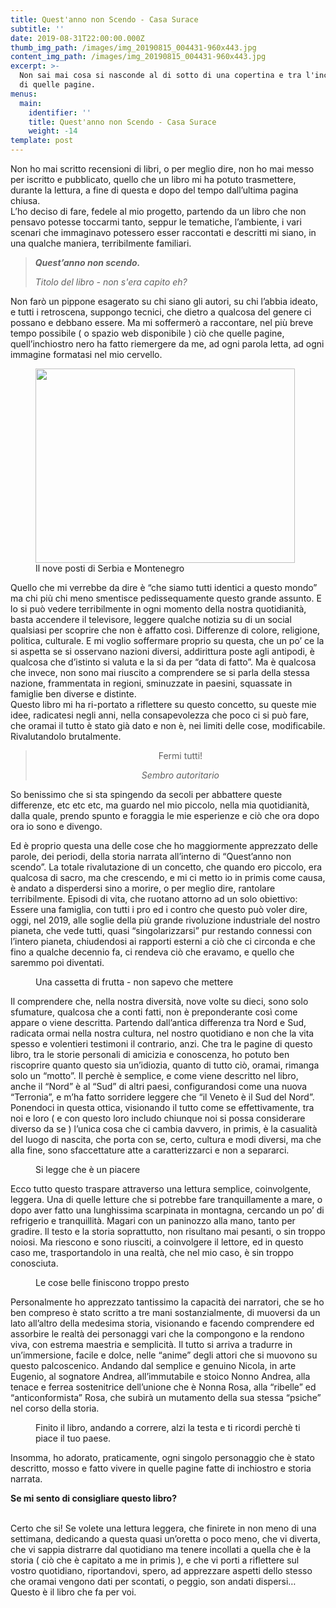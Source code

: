 ```yaml
---
title: Quest'anno non Scendo - Casa Surace
subtitle: ''
date: 2019-08-31T22:00:00.000Z
thumb_img_path: /images/img_20190815_004431-960x443.jpg
content_img_path: /images/img_20190815_004431-960x443.jpg
excerpt: >-
  Non sai mai cosa si nasconde al di sotto di una copertina e tra l'inchiostro
  di quelle pagine. 
menus:
  main:
    identifier: ''
    title: Quest'anno non Scendo - Casa Surace
    weight: -14
template: post
---
```

<!-- wp:paragraph -->

<p>



Non ho mai scritto recensioni di libri, o per meglio dire, non ho mai messo per iscritto e pubblicato, quello che un libro mi ha potuto trasmettere, durante la lettura, a fine di questa e dopo del tempo dall’ultima pagina chiusa.<br>L’ho deciso di fare, fedele al mio progetto, partendo da un libro che non pensavo potesse toccarmi tanto, seppur le tematiche, l’ambiente, i vari scenari che immaginavo potessero esser raccontati e descritti mi siano, in una qualche maniera, terribilmente familiari.



</p>

<!-- /wp:paragraph -->



<!-- wp:quote -->

<blockquote class="wp-block-quote"><p> <strong><em>Quest’anno non scendo.</em></strong> </p><cite>Titolo del libro - non s'era capito eh?</cite></blockquote>

<!-- /wp:quote -->



<!-- wp:paragraph -->

<p>



Non farò un pippone esagerato su chi siano gli autori, su chi l’abbia ideato, e tutti i retroscena, suppongo tecnici, che dietro a qualcosa del genere ci possano e debbano essere. Ma mi soffermerò a raccontare, nel più breve tempo possibile ( o spazio web disponibile ) ciò che quelle pagine, quell’inchiostro nero ha fatto riemergere da me, ad ogni parola letta, ad ogni immagine formatasi nel mio cervello.



</p>

<!-- /wp:paragraph -->



<!-- wp:image {"id":510,"align":"center","width":415,"height":311} -->

<div class="wp-block-image"><figure class="aligncenter is-resized"><img src="https://tgn.altervista.org/wp-content/uploads/2019/08/photo5965126695998566320.jpg" alt="" class="wp-image-510" width="415" height="311"/><figcaption>Il nove posti di Serbia e Montenegro</figcaption></figure></div>

<!-- /wp:image -->



<!-- wp:paragraph -->

<p>



Quello che mi verrebbe da dire è “che siamo tutti identici a questo mondo” ma chi più chi meno smentisce pedissequamente questo grande assunto. E lo si può vedere terribilmente in ogni momento della nostra quotidianità, basta accendere il televisore, leggere qualche notizia su di un social qualsiasi per scoprire che non è affatto così. Differenze di colore, religione, politica, culturale. E mi voglio soffermare proprio su questa, che un po’ ce la si aspetta se si osservano nazioni diversi, addirittura poste agli antipodi, è qualcosa che d’istinto si valuta e la si da per “data di fatto”. Ma è qualcosa che invece, non sono mai riuscito a comprendere se si parla della stessa nazione, frammentata in regioni, sminuzzate in paesini, squassate in famiglie ben diverse e distinte. <br>Questo libro mi ha ri-portato a riflettere su questo concetto, su queste mie idee, radicatesi negli anni, nella consapevolezza che poco ci si può fare, che oramai il tutto è stato già dato e non è, nei limiti delle cose, modificabile. Rivalutandolo brutalmente.



</p>

<!-- /wp:paragraph -->



<!-- wp:quote {"align":"center"} -->

<blockquote style="text-align:center" class="wp-block-quote"><p> Fermi tutti!  </p><cite>Sembro autoritario</cite></blockquote>

<!-- /wp:quote -->



<!-- wp:paragraph -->

<p>So benissimo che si sta spingendo da secoli per abbattere queste differenze, etc etc etc, ma guardo nel mio piccolo, nella mia quotidianità, dalla quale, prendo spunto e foraggia le mie esperienze e ciò che ora dopo ora io sono e divengo.&nbsp;<br></p>

<!-- /wp:paragraph -->



<!-- wp:paragraph -->

<p>Ed è proprio questa una delle cose che ho maggiormente apprezzato delle parole, dei periodi, della storia narrata all’interno di “Quest’anno non scendo”. La totale rivalutazione di un concetto, che quando ero piccolo, era qualcosa di sacro, ma che crescendo, e mi ci metto io in primis come causa, è andato a disperdersi sino a morire, o per meglio dire, rantolare terribilmente. Episodi di vita, che ruotano attorno ad un solo obiettivo: Essere una famiglia, con tutti i pro ed i contro che questo può voler dire, oggi, nel 2019, alle soglie della più grande rivoluzione industriale del nostro pianeta, che vede tutti, quasi “singolarizzarsi” pur restando connessi con l’intero pianeta, chiudendosi ai rapporti esterni a ciò che ci circonda e che fino a qualche decennio fa, ci rendeva ciò che eravamo, e quello che saremmo poi diventati. <br></p>

<!-- /wp:paragraph -->



<!-- wp:image {"id":511} -->

<figure class="wp-block-image"><img src="https://tgn.altervista.org/wp-content/uploads/2019/08/Pesche-960x501.jpg" alt="" class="wp-image-511"/><figcaption>Una cassetta di frutta - non sapevo che mettere</figcaption></figure>

<!-- /wp:image -->



<!-- wp:paragraph -->

<p>Il comprendere che, nella nostra diversità, nove volte su dieci, sono solo sfumature, qualcosa che a conti fatti, non è preponderante così come appare o viene descritta. Partendo dall’antica differenza tra Nord e Sud, radicata ormai nella nostra cultura, nel nostro quotidiano e non che la vita spesso e volentieri testimoni il contrario, anzi. Che tra le pagine di questo libro, tra le storie personali di amicizia e conoscenza, ho potuto ben riscoprire quanto questo sia un’idiozia, quanto di tutto ciò, oramai, rimanga solo un “motto”. Il perchè è semplice, e come viene descritto nel libro, anche il “Nord” è al “Sud” di altri paesi, configurandosi come una nuova “Terronia”, e m’ha fatto sorridere leggere che “il Veneto è il Sud del Nord”. Ponendoci in questa ottica, visionando il tutto come se effettivamente, tra noi e loro ( e con questo loro includo chiunque noi si possa considerare diverso da se ) l’unica cosa che ci cambia davvero, in primis, è la casualità del luogo di nascita, che porta con se, certo, cultura e modi diversi, ma che alla fine, sono sfaccettature atte a caratterizzarci e non a separarci.</p>

<!-- /wp:paragraph -->



<!-- wp:image {"id":512} -->

<figure class="wp-block-image"><img src="https://tgn.altervista.org/wp-content/uploads/2019/08/IMG_20190815_004431-960x443.jpg" alt="" class="wp-image-512"/><figcaption>Si legge che è un piacere</figcaption></figure>

<!-- /wp:image -->



<!-- wp:paragraph -->

<p>Ecco tutto questo traspare attraverso una lettura semplice, coinvolgente, leggera. Una di quelle letture che si potrebbe fare tranquillamente a mare, o dopo aver fatto una lunghissima scarpinata in montagna, cercando un po’ di refrigerio e tranquillità. Magari con un paninozzo alla mano, tanto per gradire. Il testo e la storia soprattutto, non risultano mai pesanti, o sin troppo noiosi. Ma riescono e sono riusciti, a coinvolgere il lettore, ed in questo caso me, trasportandolo in una realtà, che nel mio caso, è sin troppo conosciuta. <br></p>

<!-- /wp:paragraph -->



<!-- wp:image {"id":513} -->

<figure class="wp-block-image"><img src="https://tgn.altervista.org/wp-content/uploads/2019/08/IMG_20190815_004442-960x443.jpg" alt="" class="wp-image-513"/><figcaption>Le cose belle finiscono troppo presto</figcaption></figure>

<!-- /wp:image -->



<!-- wp:paragraph -->

<p>Personalmente ho apprezzato tantissimo la capacità dei narratori, che se ho ben compreso è stato scritto a tre mani sostanzialmente, di muoversi da un lato all’altro della medesima storia, visionando e facendo comprendere ed assorbire le realtà dei personaggi vari che la compongono e la rendono viva, con estrema maestria e semplicità. Il tutto si arriva a tradurre in un’immersione, facile e dolce, nelle “anime” degli attori che si muovono su questo palcoscenico. Andando dal semplice e genuino Nicola, in arte Eugenio, al sognatore Andrea, all’immutabile e stoico Nonno Andrea, alla tenace e ferrea sostenitrice dell’unione che è Nonna Rosa, alla “ribelle” ed “anticonformista” Rosa, che subirà un mutamento della sua stessa “psiche” nel corso della storia. </p>

<!-- /wp:paragraph -->



<!-- wp:image {"id":514} -->

<figure class="wp-block-image"><img src="https://tgn.altervista.org/wp-content/uploads/2019/08/IMG_20190812_090111-960x443.jpg" alt="" class="wp-image-514"/><figcaption>Finito il libro, andando a correre, alzi la testa e ti ricordi perchè ti piace il tuo paese.</figcaption></figure>

<!-- /wp:image -->



<!-- wp:paragraph -->

<p>Insomma, ho adorato, praticamente, ogni singolo personaggio che è stato descritto, mosso e fatto vivere in quelle pagine fatte di inchiostro e storia narrata.<br></p>

<!-- /wp:paragraph -->



<!-- wp:paragraph -->

<p><strong>Se mi sento di consigliare questo libro? </strong><br><br></p>

<!-- /wp:paragraph -->



<!-- wp:paragraph -->

<p>Certo che si! Se volete una lettura leggera, che finirete in non meno di una settimana, dedicando a questa quasi un’oretta o poco meno, che vi diverta, che vi sappia distrarre dal quotidiano ma tenere incollati a quella che è la storia ( ciò che è capitato a me in primis ), e che vi porti a riflettere sul vostro quotidiano, riportandovi, spero, ad apprezzare aspetti dello stesso che oramai vengono dati per scontati, o peggio, son andati dispersi… Questo è il libro che fa per voi.<br></p>

<!-- /wp:paragraph -->

